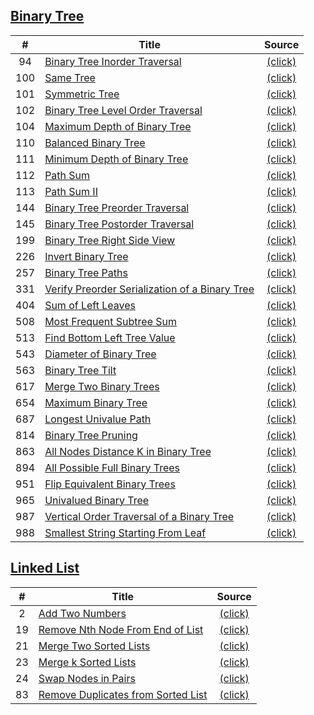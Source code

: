 ## [ Binary Tree](https://leetcode.com/tag/binary-tree/)
| # | Title | Source |
|:-:| ----- |:------:|
94 | [Binary Tree Inorder Traversal](https://leetcode.com/problems/binary-tree-inorder-traversal/) | [(click)](https://github.com/Artifiend/leetcode-csharp/blob/master/binary-tree.cs#L23)
100 | [Same Tree](https://leetcode.com/problems/same-tree/) | [(click)](https://github.com/Artifiend/leetcode-csharp/blob/master/binary-tree.cs#L45)
101 | [Symmetric Tree](https://leetcode.com/problems/symmetric-tree/) | [(click)](https://github.com/Artifiend/leetcode-csharp/blob/master/binary-tree.cs#L61)
102 | [Binary Tree Level Order Traversal](https://leetcode.com/problems/binary-tree-level-order-traversal/) | [(click)](https://github.com/Artifiend/leetcode-csharp/blob/master/binary-tree.cs#L84)
104 | [Maximum Depth of Binary Tree](https://leetcode.com/problems/maximum-depth-of-binary-tree/) | [(click)](https://github.com/Artifiend/leetcode-csharp/blob/master/binary-tree.cs#L151)
110 | [Balanced Binary Tree](https://leetcode.com/problems/balanced-binary-tree/) | [(click)](https://github.com/Artifiend/leetcode-csharp/blob/master/binary-tree.cs#L167)
111 | [Minimum Depth of Binary Tree](https://leetcode.com/problems/minimum-depth-of-binary-tree/) | [(click)](https://github.com/Artifiend/leetcode-csharp/blob/master/binary-tree.cs#L196)
112 | [Path Sum](https://leetcode.com/problems/path-sum/) | [(click)](https://github.com/Artifiend/leetcode-csharp/blob/master/binary-tree.cs#L214)
113 | [Path Sum II](https://leetcode.com/problems/path-sum-ii/) | [(click)](https://github.com/Artifiend/leetcode-csharp/blob/master/binary-tree.cs#L235)
144 | [Binary Tree Preorder Traversal](https://leetcode.com/problems/binary-tree-preorder-traversal/) | [(click)](https://github.com/Artifiend/leetcode-csharp/blob/master/binary-tree.cs#L265)
145 | [Binary Tree Postorder Traversal](https://leetcode.com/problems/binary-tree-postorder-traversal/) | [(click)](https://github.com/Artifiend/leetcode-csharp/blob/master/binary-tree.cs#L313)
199 | [Binary Tree Right Side View](https://leetcode.com/problems/binary-tree-right-side-view/) | [(click)](https://github.com/Artifiend/leetcode-csharp/blob/master/binary-tree.cs#L335)
226 | [Invert Binary Tree](https://leetcode.com/problems/invert-binary-tree/) | [(click)](https://github.com/Artifiend/leetcode-csharp/blob/master/binary-tree.cs#L361)
257 | [Binary Tree Paths](https://leetcode.com/problems/binary-tree-paths/) | [(click)](https://github.com/Artifiend/leetcode-csharp/blob/master/binary-tree.cs#L381)
331 | [Verify Preorder Serialization of a Binary Tree](https://leetcode.com/problems/verify-preorder-serialization-of-a-binary-tree/) | [(click)](https://github.com/Artifiend/leetcode-csharp/blob/master/binary-tree.cs#L413)
404 | [Sum of Left Leaves](https://leetcode.com/problems/sum-of-left-leaves/) | [(click)](https://github.com/Artifiend/leetcode-csharp/blob/master/binary-tree.cs#L438)
508 | [Most Frequent Subtree Sum](https://leetcode.com/problems/most-frequent-subtree-sum/) | [(click)](https://github.com/Artifiend/leetcode-csharp/blob/master/binary-tree.cs#L457)
513 | [Find Bottom Left Tree Value](https://leetcode.com/problems/find-bottom-left-tree-value/) | [(click)](https://github.com/Artifiend/leetcode-csharp/blob/master/binary-tree.cs#L486)
543 | [Diameter of Binary Tree](https://leetcode.com/problems/diameter-of-binary-tree/) | [(click)](https://github.com/Artifiend/leetcode-csharp/blob/master/binary-tree.cs#L514)
563 | [Binary Tree Tilt](https://leetcode.com/problems/binary-tree-tilt/) | [(click)](https://github.com/Artifiend/leetcode-csharp/blob/master/binary-tree.cs#L546)
617 | [Merge Two Binary Trees](https://leetcode.com/problems/merge-two-binary-trees/) | [(click)](https://github.com/Artifiend/leetcode-csharp/blob/master/binary-tree.cs#L579)
654 | [Maximum Binary Tree](https://leetcode.com/problems/maximum-binary-tree/) | [(click)](https://github.com/Artifiend/leetcode-csharp/blob/master/binary-tree.cs#L596)
687 | [Longest Univalue Path](https://leetcode.com/problems/longest-univalue-path/) | [(click)](https://github.com/Artifiend/leetcode-csharp/blob/master/binary-tree.cs#L621)
814 | [Binary Tree Pruning](https://leetcode.com/problems/binary-tree-pruning/) | [(click)](https://github.com/Artifiend/leetcode-csharp/blob/master/binary-tree.cs#L656)
863 | [All Nodes Distance K in Binary Tree](https://leetcode.com/problems/all-nodes-distance-k-in-binary-tree/) | [(click)](https://github.com/Artifiend/leetcode-csharp/blob/master/binary-tree.cs#L683)
894 | [All Possible Full Binary Trees](https://leetcode.com/problems/all-possible-full-binary-trees/) | [(click)](https://github.com/Artifiend/leetcode-csharp/blob/master/binary-tree.cs#L774)
951 | [Flip Equivalent Binary Trees](https://leetcode.com/problems/flip-equivalent-binary-trees/) | [(click)](https://github.com/Artifiend/leetcode-csharp/blob/master/binary-tree.cs#L803)
965 | [Univalued Binary Tree](https://leetcode.com/problems/univalued-binary-tree/) | [(click)](https://github.com/Artifiend/leetcode-csharp/blob/master/binary-tree.cs#L838)
987 | [Vertical Order Traversal of a Binary Tree](https://leetcode.com/problems/vertical-order-traversal-of-a-binary-tree/) | [(click)](https://github.com/Artifiend/leetcode-csharp/blob/master/binary-tree.cs#L860)
988 | [Smallest String Starting From Leaf](https://leetcode.com/problems/smallest-string-starting-from-leaf/) | [(click)](https://github.com/Artifiend/leetcode-csharp/blob/master/binary-tree.cs#L898)
## [ Linked List](https://leetcode.com/tag/linked-list/)
| # | Title | Source |
|:-:| ----- |:------:|
2 | [Add Two Numbers](https://leetcode.com/problems/add-two-numbers/) | [(click)](https://github.com/Artifiend/leetcode-csharp/blob/master/linked-list.cs#L20)
19 | [Remove Nth Node From End of List](https://leetcode.com/problems/remove-nth-node-from-end-of-list/) | [(click)](https://github.com/Artifiend/leetcode-csharp/blob/master/linked-list.cs#L37)
21 | [Merge Two Sorted Lists](https://leetcode.com/problems/merge-two-sorted-lists/) | [(click)](https://github.com/Artifiend/leetcode-csharp/blob/master/linked-list.cs#L62)
23 | [Merge k Sorted Lists](https://leetcode.com/problems/merge-k-sorted-lists/) | [(click)](https://github.com/Artifiend/leetcode-csharp/blob/master/linked-list.cs#L81)
24 | [Swap Nodes in Pairs](https://leetcode.com/problems/swap-nodes-in-pairs/) | [(click)](https://github.com/Artifiend/leetcode-csharp/blob/master/linked-list.cs#L98)
83 | [Remove Duplicates from Sorted List](https://leetcode.com/problems/remove-duplicates-from-sorted-list/) | [(click)](https://github.com/Artifiend/leetcode-csharp/blob/master/linked-list.cs#L114)
